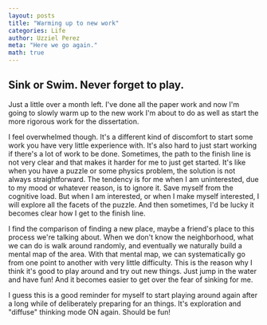 ```yaml
---
layout: posts
title: "Warming up to new work"
categories: Life
author: Uzziel Perez
meta: "Here we go again."
math: true
---
```


## Sink or Swim. Never forget to play.

Just a little over a month left. I've done all the paper work and now I'm going to slowly warm up to the new work I'm about to do as well as start the more rigorous work for the dissertation.

I feel overwhelmed though. It's a different kind of discomfort to start some work you have very little experience with. It's also hard to just start working if there's a lot of work to be done. Sometimes, the path to the finish line is not very clear and that makes it harder for me to just get started. It's like when you have a puzzle or some physics problem, the solution is not always straightforward. The tendency is for me when I am uninterested, due to my mood or whatever reason, is to ignore it. Save myself from the cognitive load. But when I am interested, or when I make myself interested, I will explore all the facets of the puzzle. And then sometimes, I'd be lucky it becomes clear how I get to the finish line.

I find the comparison of finding a new place, maybe a friend's place to this process we're talking about. When we don't know the neighborhood, what we can do is walk around randomly, and eventually we naturally build a mental map of the area. With that mental map, we can systematically go from one point to another with very little difficulty. This is the reason why I think it's good to play around and try out new things. Just jump in the water and have fun! And it becomes easier to get over the fear of sinking for me.

I guess this is a good reminder for myself to start playing around again after a long while of deliberately preparing for an things. It's exploration and "diffuse" thinking mode ON again. Should be fun!
